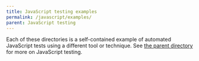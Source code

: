 ```yaml
---
title: JavaScript testing examples
permalink: /javascript/examples/
parent: JavaScript testing
---
```

Each of these directories is a self-contained example of automated JavaScript tests using a different tool or technique. See [the parent directory](../) for more on JavaScript testing.
